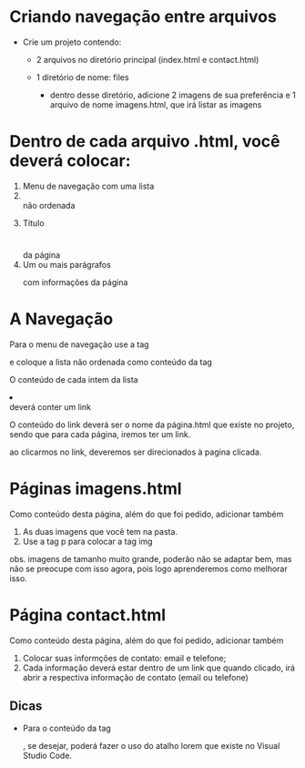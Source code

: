 # Criando navegação entre arquivos
* Crie um projeto contendo:

    * 2 arquivos no diretório principal
        (index.html e contact.html)

    * 1 diretório de nome: files
        * dentro desse diretório, adicione 2 imagens de sua preferência e 1 arquivo de nome imagens.html, que irá listar as imagens


# Dentro de cada arquivo .html, você deverá colocar:
1. Menu de navegação com uma lista <li></li> não ordenada <ul></ul>
2. Título <h1></h1> da página
3. Um ou mais parágrafos <p></p> com informações da página


# A Navegação
Para o menu de navegação use a tag<nav></nav>
e coloque a lista não ordenada como conteúdo da tag

O conteúdo de cada intem da lista <li></li> deverá conter um link <a href=""></a>

O conteúdo do link deverá ser o nome da página.html que existe no projeto, sendo que para cada página, iremos ter um link.

ao clicarmos no link, deveremos ser direcionados à pagina clicada.

# Páginas imagens.html
Como conteúdo desta página, além do que foi pedido, adicionar também

1. As duas imagens que você tem na pasta.
2. Use a tag p para colocar a tag img

obs. imagens de tamanho muito grande, poderão não se adaptar bem, mas não se preocupe com isso agora, pois logo aprenderemos como melhorar isso.


# Página contact.html
Como conteúdo desta página, além do que foi pedido, adicionar também

1. Colocar suas informções de contato: email e telefone;
2. Cada informação deverá estar dentro de um link que quando clicado, irá abrir a respectiva informação de contato (email ou telefone)

## Dicas
* Para o conteúdo da tag <p></p>, se desejar, poderá fazer o uso do atalho lorem que existe no Visual Studio Code.



